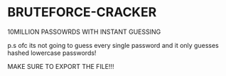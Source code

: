 # BRUTEFORCE-CRACKER
10MILLION PASSOWRDS WITH INSTANT GUESSING 

p.s ofc its not going to guess every single password and it only guesses hashed lowercase passwords!

MAKE SURE TO EXPORT THE FILE!!!
